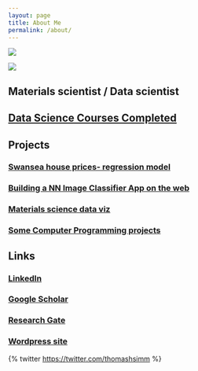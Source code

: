 ```yaml
---
layout: page
title: About Me
permalink: /about/
---
```

![]({{site.baseurl}}/images/header2.png)

![]({{site.baseurl}}/images/Thomas-Simm.jpg)

## Materials scientist / Data scientist

## [Data Science Courses Completed](https://thomashsimm.wordpress.com/datascience_courses/)

## Projects

### [Swansea house prices- regression model ](https://thomashsimm.com/2021/08/04/Swansea-House-Price-Report.html)

### [Building a NN Image Classifier App on the web](https://thomashsimm.com/fastai/jupyter/binder/voila/mybinder/thomashsimm/2021/10/10/ImageClassifier.html)

### [Materials science data viz](https://thomashsimm.com/2021/10/24/Data-Viz.html)

### [Some Computer Programming projects](https://thomashsimm.wordpress.com/computer-programming/)

## Links

### [LinkedIn](https://www.linkedin.com/in/thomashsimm/)

### [Google Scholar](https://scholar.google.com/citations?user=HdPDn1sAAAAJ)
 
### [Research Gate](https://www.researchgate.net/profile/Thomas-Simm)

### [Wordpress site](https://thomashsimm.wordpress.com)

{% twitter https://twitter.com/thomashsimm %}